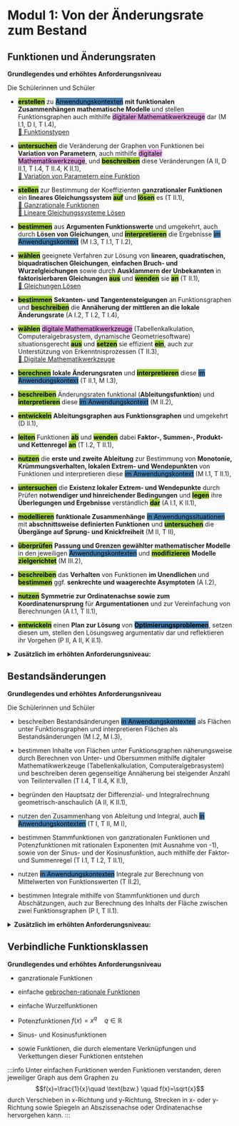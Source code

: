 <style>
    mark.digi {background-color: Plum;}
    mark.op{font-weight:bold;
        background-color:YellowGreen;}
    mark.an{background-color: SteelBlue;}
</style>

# Modul 1: Von der Änderungsrate zum Bestand


## Funktionen und Änderungsraten


**Grundlegendes und erhöhtes Anforderungsniveau**

Die Schülerinnen und Schüler


- <mark class="op">erstellen</mark> zu <mark class="an">Anwendungskontexten</mark> **mit funktionalen Zusammenhängen** **mathematische Modelle** und stellen Funktionsgraphen auch mithilfe <mark class="digi">digitaler Mathematikwerkzeuge</mark> dar (M I.1, D I, T I.4),
<br>[🔗 Funktionstypen](/aaD6qvCPRx6Zn3uJ2SbiIQ)

- <mark class="op">untersuchen</mark> die Veränderung der Graphen von Funktionen bei **Variation von Parametern**, auch mithilfe <mark class="digi">digitaler Mathematikwerkzeuge</mark>, und <mark class="op">beschreiben</mark> diese Veränderungen (A II, D II.1, T I.4, T II.4, K II.1),
<br>[🔗 Variation von Parametern eine Funktion](/g3DZxdWqSQardDbOk3QxDg)

- <mark class="op">stellen</mark> zur Bestimmung der Koeffizienten **ganzrationaler Funktionen** ein **lineares Gleichungssystem** <mark class="op">auf</mark> und <mark class="op">lösen</mark> es (T II.1),
<br>[🔗 Ganzrationale Funktionen](/OfN7BFK9QbiD1Me254_ddg)
<br>[🔗 Lineare Gleichungssysteme Lösen](/OZaNhKEWRPetPWWhfjL7WQ)

- <mark class="op">bestimmen</mark> aus **Argumenten Funktionswerte** und umgekehrt, auch durch **Lösen von Gleichungen**, und <mark class="op">interpretieren</mark> die Ergebnisse <mark class="an">im Anwendungskontext</mark> (M I.3, T I.1, T I.2),

- <mark class="op">wählen</mark> geeignete Verfahren zur Lösung von **linearen, quadratischen, biquadratischen Gleichungen**, **einfachen Bruch- und Wurzelgleichungen** sowie durch **Ausklammern der Unbekannten** in **faktorisierbaren Gleichungen** <mark class="op">aus</mark> und <mark class="op">wenden</mark> sie <mark class="op">an</mark> (T II.1),
<br>[🔗 Gleichungen Lösen](/MHsOVQDjQj6o2fSAu_4pHQ)

- <mark class="op">bestimmen</mark> **Sekanten- und Tangentensteigungen** an Funktionsgraphen und <mark class="op">beschreiben</mark> die **Annäherung der mittleren an die lokale Änderungsrate** (A I.2, T I.2, T I.4),

- <mark class="op">wählen</mark> <mark class="digi">digitale Mathematikwerkzeuge</mark> (Tabellenkalkulation, Computeralgebrasystem, dynamische Geometriesoftware) situationsgerecht <mark class="op">aus</mark> und <mark class="op">setzen</mark> sie effizient <mark class="op">ein</mark>, auch zur Unterstützung von Erkenntnisprozessen (T II.3),
<br>[🔗 Digitale Mathematikwerkzeuge](/xn4vGIaSSnaO5UJ6cv-wtA)

- <mark class="op">berechnen</mark> **lokale Änderungsraten** und <mark class="op">interpretieren</mark> diese <mark class="an">im Anwendungskontext</mark> (T II.1, M I.3),

- <mark class="op">beschreiben</mark> Änderungsraten funktional (**Ableitungsfunktion**) und <mark class="op">interpretieren</mark> diese <mark class="an">im Anwendungskontext</mark> (M II.2),

- <mark class="op">entwickeln</mark> **Ableitungsgraphen aus Funktionsgraphen** und umgekehrt (D II.1),

- <mark class="op">leiten</mark> Funktionen <mark class="op">ab</mark> und <mark class="op">wenden</mark> dabei **Faktor-, Summen-, Produkt- und Kettenregel** <mark class="op">an</mark> (T I.2, T II.1),

- <mark class="op">nutzen</mark> die **erste und zweite Ableitung** zur Bestimmung von **Monotonie, Krümmungsverhalten, lokalen Extrem- und Wendepunkten** von Funktionen und interpretieren diese <mark class="an">im Anwendungskontext</mark> (M I.1, T II.1),

- <mark class="op">untersuchen</mark> die **Existenz lokaler Extrem- und Wendepunkte** durch Prüfen **notwendiger und hinreichender Bedingungen** und <mark class="op">legen</mark> ihre **Überlegungen und Ergebnisse** verständlich <mark class="op">dar</mark> (A I.1, K II.1),

- <mark class="op">modellieren</mark> **funktionale Zusammenhänge** <mark class="an">in Anwendungssituationen</mark> mit **abschnittsweise definierten Funktionen** und <mark class="op">untersuchen</mark> die **Übergänge auf Sprung- und Knickfreiheit** (M II, T II),

- <mark class="op">überprüfen</mark> **Passung und Grenzen gewählter mathematischer Modelle** in den jeweiligen <mark class="an">Anwendungskontexten</mark> und <mark class="op">modifizieren</mark> **Modelle** <mark class="op">zielgerichtet</mark> (M III.2),

- <mark class="op">beschreiben</mark> das **Verhalten** von Funktionen **im Unendlichen** und <mark class="op">bestimmen</mark> ggf. **senkrechte und waagerechte Asymptoten** (A I.2),

- <mark class="op">nutzen</mark> **Symmetrie zur Ordinatenachse sowie zum Koordinatenursprung** für **Argumentationen** und zur Vereinfachung von Berechnungen (A I.1, T II.1),

- <mark class="op">entwickeln</mark> einen **Plan zur Lösung** von <mark class="an"> **Optimierungsproblemen**</mark>, setzen diesen um, stellen den Lösungsweg argumentativ dar und reflektieren ihr Vorgehen (P II, A II, K II.1).

<details><summary><b>Zusätzlich im erhöhten Anforderungsniveau:</b></summary>
Die Schülerinnen und Schüler
<ul>
    <li> deuten die Ableitung mithilfe der Approximation durch lineare Funktionen (A II, T II.4),</li>
    <li> bestimmen Randextrema (A II, T II.2),</li>
    <li> bestimmen Nullstellen, Extrem- und Wendepunkte von Funktionsscharen in Abhängigkeit von Parametern und unterscheiden dabei unterschiedliche Fälle (T II.2, T III.1),</li>
    <li> nutzen Funktionsscharen zum Lösen von Problemen (P III). </li>
</ul>
</details>


## Bestandsänderungen

**Grundlegendes und erhöhtes Anforderungsniveau**

Die Schülerinnen und Schüler

- beschreiben Bestandsänderungen <mark class="an">in Anwendungskontexten</mark> als Flächen unter Funktionsgraphen und interpretieren Flächen als Bestandsänderungen (M I.2, M I.3),

- bestimmen Inhalte von Flächen unter Funktionsgraphen näherungsweise durch Berechnen von Unter- und Obersummen mithilfe digitaler Mathematikwerkzeuge (Tabellenkalkulation, Computeralgebrasystem) und beschreiben deren gegenseitige Annäherung bei steigender Anzahl von Teilintervallen (T I.4, T II.4, K II.1),

- begründen den Hauptsatz der Differenzial- und Integralrechnung geometrisch-anschaulich (A II, K II.1),

- nutzen den Zusammenhang von Ableitung und Integral, auch <mark class="an">in Anwendungskontexten</mark> (T I, T II, M I),

- bestimmen Stammfunktionen von ganzrationalen Funktionen und Potenzfunktionen mit rationalen Exponenten (mit Ausnahme von -1), sowie von der Sinus- und der Kosinusfunktion, auch mithilfe der Faktor- und Summenregel (T I.1, T I.2, T II.1),

- nutzen <mark class="an">in Anwendungskontexten</mark> Integrale zur Berechnung von Mittelwerten von Funktionswerten (T II.2),

- bestimmen Integrale mithilfe von Stammfunktionen und durch Abschätzungen, auch zur Berechnung des Inhalts der Fläche zwischen zwei Funktionsgraphen (P I, T II.1).

<details><summary><b>Zusätzlich im erhöhten Anforderungsniveau:</b></summary>
Die Schülerinnen und Schüler
<ul>
    <li> bestimmen das Volumen von Körpern, die durch Rotation von Funktionsgraphen um die Abszissenachse entstehen (T II.1), </li>
    <li> begründen die Volumenformel für Körper, die durch Rotation von Funktionsgraphen um die Abszissenachse entstehen (A II), </li>
    <li> berechnen bei Sinus- und Kosinusfunktionen mit linearen Argumenten bestimmte Integrale als Bestandsänderungen, wenden elementare Rechenregeln für bestimmte Integrale an und nutzen Symmetriebetrachtungen (T II, A II, P II). </li>   
</ul>
</details>


## Verbindliche Funktionsklassen

**Grundlegendes und erhöhtes Anforderungsniveau**


- ganzrationale Funktionen

- einfache [gebrochen-rationale Funktionen](/Z6sDZo5SQuO9tWUxmfTiyg)

- einfache Wurzelfunktionen

- Potenzfunktionen $f(x)=x^q\quad q\in\mathbb{R}$

- Sinus- und Kosinusfunktionen

- sowie Funktionen, die durch elementare Verknüpfungen und Verkettungen dieser Funktionen entstehen

:::info
Unter einfachen Funktionen werden Funktionen verstanden, deren jeweiliger Graph aus dem Graphen zu $$f(x)=\frac{1}{x}\quad \text{bzw.} \quad f(x)=\sqrt{x}$$
durch Verschieben in x-Richtung und y-Richtung, Strecken in x- oder y-Richtung sowie Spiegeln an Abszissenachse oder Ordinatenachse hervorgehen kann.
:::


